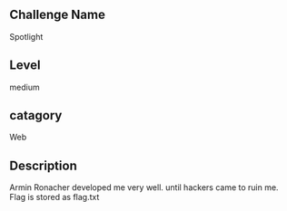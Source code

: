 ## Challenge Name
Spotlight


## Level
medium

## catagory
Web

## Description

Armin Ronacher developed me very well. until hackers came to ruin me.
Flag is stored as flag.txt

